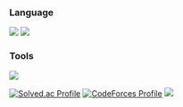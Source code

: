 ### Language
<img src="https://img.shields.io/badge/C++-00599C?style=flat-square&logo=cplusplus&logoColor=white"/> <img src="https://img.shields.io/badge/Kotlin-7F52FF?style=flat-square&logo=kotlin&logoColor=white"/>
### Tools
<img src="https://img.shields.io/badge/Android Studio-3DDC84?style=flat-square&logo=androidstudio&logoColor=white"/>

[![Solved.ac Profile](http://mazassumnida.wtf/api/v2/generate_badge?boj=starbow)](https://solved.ac/starbow/)
[![CodeForces Profile](https://cf.leed.at?id=Starbow_Break)](https://codeforces.com/profile/Starbow_Break)
<img src="http://mazandi.herokuapp.com/api?handle=starbow&theme=warm"/>
